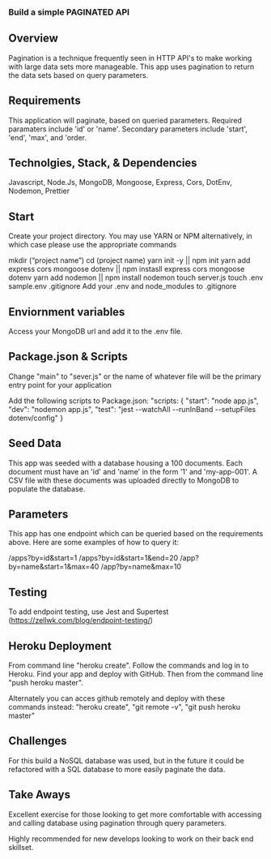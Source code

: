 ### Build a simple PAGINATED API

## Overview

Pagination is a technique frequently seen in HTTP API's to make working with large data sets more manageable.
This app uses pagination to return the data sets based on query parameters.

## Requirements

This application will paginate, based on queried parameters. Required paramaters include 'id' or 'name'.
Secondary parameters include 'start', 'end', 'max', and 'order.

## Technolgies, Stack, & Dependencies

Javascript, Node.Js, MongoDB, Mongoose, Express, Cors, DotEnv, Nodemon, Prettier

## Start

Create your project directory. You may use YARN or NPM alternatively, in which case please use the appropriate commands 

mkdir (“project name”)
cd (project name)
yarn init -y ||  npm init
yarn add express cors mongoose dotenv || npm instasll express cors mongoose dotenv
yarn add nodemon || npm install nodemon
touch server.js
touch .env sample.env .gitignore
Add your .env and node_modules to .gitignore

## Enviornment variables

Access your MongoDB url and add it to the .env file.

## Package.json & Scripts

Change "main" to "sever.js" or the name of whatever file will be the primary entry point for your application

Add the following scripts to Package.json:
"scripts: {
  "start": "node app.js",
  "dev": "nodemon app.js",
  "test": "jest --watchAll --runInBand  --setupFiles dotenv/config"
 }

## Seed Data

This app was seeded with a database housing a 100 documents.
Each document must have an 'id' and 'name' in the form '1' and 'my-app-001'.
A CSV file with these documents was uploaded directly to MongoDB to populate the database.

## Parameters

This app has one endpoint which can be queried based on the requirements above. Here are some examples of how to query it:

/apps?by=id&start=1
/apps?by=id&start=1&end=20
/app?by=name&start=1&max=40
/app?by=name&max=10

## Testing
 
To add endpoint testing, use Jest and Supertest (https://zellwk.com/blog/endpoint-testing/)

## Heroku Deployment

From command line "heroku create". Follow the commands and log in to Heroku.
Find your app and deploy with GitHub. Then from the command line "push heroku master".

Alternately you can acces github remotely and deploy with these commands instead: "heroku create", "git remote -v", "git push heroku master"

## Challenges

For this build a NoSQL database was used, but in the future it could be refactored with a SQL database to more easily paginate the data.

## Take Aways

Excellent exercise for those looking to get more comfortable with accessing and calling database using pagination through query parameters.

Highly recommended for new develops looking to work on their back end skillset.

